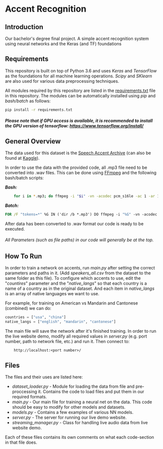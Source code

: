 # Accent Recognition

## Introduction

Our bachelor's degree final project.
A simple accent recognition system using neural networks and the Keras (and TF) foundations

## Requirements
This repository is built on top of Python 3.6 and uses _Keras_ and _TensorFlow_ as the foundations for all machine learning operations.
_Scipy_ and _SKlearn_ are also used for various data preprocessing techniques.

All modules required by this repository are listed in the [requirements.txt](https://github.com/MatanRad/AccentRecognition/blob/master/requirements.txt) file in this repository.
The modules can be automatically installed using _pip_ and _bash/batch_ as follows:
~~~~~bash
pip install -r requirements.txt
~~~~~

##### Please note that if GPU access is available, it is recommended to install the GPU version of tensorflow: https://www.tensorflow.org/install/

## General Overview
The data used for this dataset is the [Speech Accent Archive](http://accent.gmu.edu/) (can also be found at [Kaggle](https://www.kaggle.com/rtatman/speech-accent-archive)).

In order to use the data with the provided code, all .mp3 file need to be converted into .wav files.
This can be done using [FFmpeg](https://www.ffmpeg.org/) and the following bash/batch scripts:

**_Bash:_**
~~~~~~~~bash
    for i in *.mp3; do ffmpeg -i "$i" -vn -acodec pcm_s16le -ac 1 -ar 16000 -ac 1 -f wav "wav/${i%.*}.wav"; done
~~~~~~~~

**_Batch:_**
~~~~~~~~bat
FOR /F "tokens=*" %G IN ('dir /b *.mp3') DO ffmpeg -i "%G" -vn -acodec pcm_s16le -ac 1 -ar 16000 -ac 1 -f wav "wav/%~nG.wav"
~~~~~~~~

After data has been converted to .wav format our code is ready to be executed.
###### All Parameters (such as file paths) in our code will generally be at the top.

## How To Run
In order to train a network on accents, run _main.py_ after setting the correct parameters and paths in it. (Add _speakers_all.csv_ from the dataset to the same folder as this file).
To configure which accents to use, edit the "_countires_" parameter and the "*native_langs*" so that each country is a name of a country as in the original dataset. And each item in *native_langs* is an array of native languages we want to use.

For example, for training on American vs Mandarin and Cantonese (combined) we can do:
~~~~python
countries = ["usa", "china"]
native_langs = ["english", "mandarin", "cantonese"]
~~~~

The main file will save the network after it's finished training.
In order to run the live website demo, modify all required values in _server.py_ (e.g. port number, path to network file, etc.) and run it.
Then connect to:

```url
    http://localhost:<port number>/
```

## Files
The files and their uses are listed here:
- _dataset_loader.py_ - Module for loading the data from file and pre-proccessing it. Contains the code to load files and put them in our required formats.
- _main.py_ - Our main file for training a neural net on the data. This code should be easy to modify for other models and datasets.
- _models.py_ - Contains a few examples of various NN models.
- _server.py_ - The server for running our live demo website.
- _streaming_manager.py_ - Class for handling live audio data from live website demo.

Each of these files contains its own comments on what each code-section in that file does.